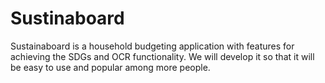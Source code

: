 
# Sustinaboard

Sustainaboard is a household budgeting application with features for achieving the SDGs and OCR functionality. 
We will develop it so that it will be easy to use and popular among more people.